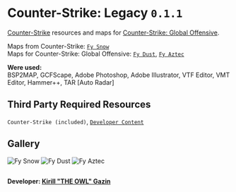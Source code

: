 # Counter-Strike: Legacy `0.1.1`
[Counter-Strike](https://store.steampowered.com/app/10/CounterStrike) resources and maps for [Counter-Strike: Global Offensive](https://store.steampowered.com/app/730/CounterStrike_Global_Offensive).

Maps from Counter-Strike: [`Fy Snow`](https://steamcommunity.com/sharedfiles/filedetails/?id=2785423894)
<br>Maps for Counter-Strike: Global Offensive: [`Fy Dust`](https://steamcommunity.com/sharedfiles/filedetails/?id=2785424490), [`Fy Aztec`](https://steamcommunity.com/sharedfiles/filedetails/?id=2785424875)

**Were used:**<br>
BSP2MAP, GCFScape, Adobe Photoshop, Adobe Illustrator, VTF Editor, VMT Editor, Hammer++, TAR [Auto Radar]

## Third Party Required Resources
`Counter-Strike (included)`, [`Developer Content`](https://github.com/Redesaile/csgo-developer)

## Gallery
![Fy Snow](https://user-images.githubusercontent.com/90133781/188272331-20e11d43-75b7-48b3-8729-9f32b9248e34.png)
![Fy Dust](https://user-images.githubusercontent.com/90133781/188272329-f121bc98-cd39-4ab4-8b33-c042e1b94186.png)
![Fy Aztec](https://user-images.githubusercontent.com/90133781/188272327-62c0744d-5dea-4c44-87e7-ecf52e5ad458.png)

##
**Developer: [Kirill "THE OWL" Gazin](https://github.com/redesaile)**
